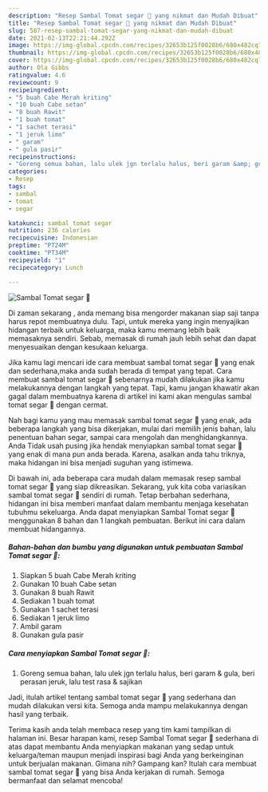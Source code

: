 ```yaml
---
description: "Resep Sambal Tomat segar 💛 yang nikmat dan Mudah Dibuat"
title: "Resep Sambal Tomat segar 💛 yang nikmat dan Mudah Dibuat"
slug: 587-resep-sambal-tomat-segar-yang-nikmat-dan-mudah-dibuat
date: 2021-02-13T22:21:44.292Z
image: https://img-global.cpcdn.com/recipes/32653b125f0028b6/680x482cq70/sambal-tomat-segar-💛-foto-resep-utama.jpg
thumbnail: https://img-global.cpcdn.com/recipes/32653b125f0028b6/680x482cq70/sambal-tomat-segar-💛-foto-resep-utama.jpg
cover: https://img-global.cpcdn.com/recipes/32653b125f0028b6/680x482cq70/sambal-tomat-segar-💛-foto-resep-utama.jpg
author: Ola Gibbs
ratingvalue: 4.6
reviewcount: 9
recipeingredient:
- "5 buah Cabe Merah kriting"
- "10 buah Cabe setan"
- "8 buah Rawit"
- "1 buah tomat"
- "1 sachet terasi"
- "1 jeruk limo"
- " garam"
- " gula pasir"
recipeinstructions:
- "Goreng semua bahan, lalu ulek jgn terlalu halus, beri garam &amp; gula, beri perasan jeruk, lalu test rasa &amp; sajikan"
categories:
- Resep
tags:
- sambal
- tomat
- segar

katakunci: sambal tomat segar 
nutrition: 236 calories
recipecuisine: Indonesian
preptime: "PT24M"
cooktime: "PT34M"
recipeyield: "1"
recipecategory: Lunch

---
```



![Sambal Tomat segar 💛](https://img-global.cpcdn.com/recipes/32653b125f0028b6/680x482cq70/sambal-tomat-segar-💛-foto-resep-utama.jpg)

Di zaman  sekarang , anda memang bisa mengorder makanan siap saji tanpa harus repot membuatnya dulu. Tapi, untuk mereka yang ingin menyajikan hidangan terbaik untuk keluarga, maka kamu memang lebih baik memasaknya sendiri. Sebab, memasak di rumah jauh lebih sehat dan dapat menyesuaikan dengan kesukaan keluarga.

Jika kamu lagi mencari ide cara membuat sambal tomat segar 💛 yang enak dan sederhana,maka anda sudah berada di tempat yang tepat. Cara membuat sambal tomat segar 💛  sebenarnya mudah dilakukan jika kamu melakukannya dengan langkah yang tepat. Tapi, kamu jangan khawatir akan gagal dalam membuatnya 
karena di artikel ini kami akan mengulas sambal tomat segar 💛 dengan cermat.  



Nah bagi kamu yang mau memasak sambal tomat segar 💛 yang enak, ada beberapa langkah yang bisa dikerjakan, mulai dari memilih jenis bahan, lalu penentuan bahan segar, sampai cara mengolah dan menghidangkannya. Anda Tidak usah pusing jika hendak menyiapkan sambal tomat segar 💛 yang enak di mana pun anda berada. Karena, asalkan anda  tahu triknya, maka hidangan ini bisa menjadi suguhan yang istimewa.

Di bawah ini, ada beberapa cara mudah dalam memasak resep sambal tomat segar 💛 yang siap dikreasikan. Sekarang, yuk kita coba variasikan sambal tomat segar 💛 sendiri di rumah. Tetap berbahan sederhana, hidangan ini bisa memberi manfaat dalam membantu menjaga kesehatan tubuhmu sekeluarga. Anda dapat menyiapkan Sambal Tomat segar 💛 menggunakan 8 bahan dan 1 langkah pembuatan. Berikut ini cara dalam membuat hidangannya.

<!--inarticleads1-->

##### Bahan-bahan dan bumbu yang digunakan untuk pembuatan Sambal Tomat segar 💛:

1. Siapkan 5 buah Cabe Merah kriting
1. Gunakan 10 buah Cabe setan
1. Gunakan 8 buah Rawit
1. Sediakan 1 buah tomat
1. Gunakan 1 sachet terasi
1. Sediakan 1 jeruk limo
1. Ambil  garam
1. Gunakan  gula pasir




<!--inarticleads2-->

##### Cara menyiapkan Sambal Tomat segar 💛:

1. Goreng semua bahan, lalu ulek jgn terlalu halus, beri garam &amp; gula, beri perasan jeruk, lalu test rasa &amp; sajikan




Jadi, itulah artikel tentang  sambal tomat segar 💛  yang sederhana dan mudah dilakukan versi kita. Semoga anda mampu melakukannya dengan hasil yang terbaik. 

Terima kasih anda telah membaca resep yang tim kami tampilkan di halaman ini. Besar harapan kami, resep  Sambal Tomat segar 💛 sederhana di atas dapat membantu Anda menyiapkan makanan yang sedap untuk keluarga/teman maupun menjadi inspirasi bagi Anda yang berkeinginan untuk berjualan makanan. Gimana nih? Gampang kan? Itulah cara membuat sambal tomat segar 💛 yang bisa Anda kerjakan di rumah. Semoga bermanfaat dan selamat mencoba!

